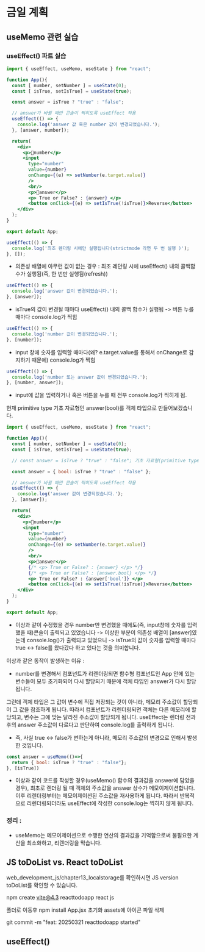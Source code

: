 # 금일 계획
## useMemo 관련 실습
### useEffect() 파트 실습
```jsx
import { useEffect, useMemo, useState } from "react";

function App(){
  const [ number, setNumber ] = useState(0);
  const [ isTrue, setIsTrue] = useState(true);

  const answer = isTrue ? "true" : "false";

  // answer가 바뀔 때만 콘솔이 찍히도록 useEffect 적용
  useEffect(() => {
    console.log('answer 값 혹은 number 값이 변경되었습니다.');
  }, [answer, number]);

  return(
    <div>
      <p>🎇number</p>
      <input
        type="number"
        value={number}
        onChange={(e) => setNumber(e.target.value)}
        />
        <br/>
        <p>🎊answer</p>
        <p> True or False? : {answer} </p>
        <button onClick={(e) => setIsTrue(!isTrue)}>Reverse</button>
    </div>
  );
}

export default App;
```

```jsx
useEffect(() => {
  console.log('최조 렌더링 시에만 실행됩니다(strictmode 라면 두 번 실행 )');
}, []);
```

- 의존성 배열에 아무런 값이 없는 경우 : 최조 레던링 시에 useEffect() 내의 콜백함수가 실행됨(즉, 한 번만 실행됨(refresh))

```jsx
useEffect(() => {
  console.log('answer 값이 변경되었습니다.');
}, [answer]);
```
- isTrue의 값이 변경될 때마다 useEffect() 내의 콜백 함수가 실행됨 -> 버튼 누를 때마다 console.log가 찍힘

```jsx
useEffect(() => {
  console.log('number 값이 변경되었습니다.');
}, [number]);
```

- input 창에 숫자를 입력할 때마다(왜? e.target.value를 통해서 onChange로 감지하기 때문에) console.log가 찍힘


```jsx
useEffect(() => {
  console.log('number 또는 answer 값이 변경되었습니다.');
}, [number, answer]);
```

- input에 값을 입력하거나 혹은 버튼을 누를 때 전부 console.log가 찍히게 됨.

현재 primitive type 기초 자료형인 answer(bool)를 객체 타입으로 만들어보겠습니다.

```jsx
import { useEffect, useMemo, useState } from "react";

function App(){
  const [ number, setNumber ] = useState(0);
  const [ isTrue, setIsTrue] = useState(true);

  // const answer = isTrue ? "true" : "false"; 기초 자료형(primitive type)

  const answer = { bool: isTrue ? "true" : "false" };

  // answer가 바뀔 때만 콘솔이 찍히도록 useEffect 적용
  useEffect(() => {
    console.log('answer 값이 변경되었습니다.');
  }, [answer]);

  return(
    <div>
      <p>🎇number</p>
      <input
        type="number"
        value={number}
        onChange={(e) => setNumber(e.target.value)}
        />
        <br/>
        <p>🎊answer</p>
        {/* <p> True or False? : {answer} </p> */}
        {/* <p> True or False? : {answer.bool} </p> */}
        <p> True or False? : {answer['bool']} </p>
        <button onClick={(e) => setIsTrue(!isTrue)}>Reverse</button>
    </div>
  );
}

export default App;
```


- 이상과 같이 수정했을 경우 number만 변경했을 때에도(즉, input창에 숫자를 입력했을 때)콘솔이 출력되고 있었습니다
-> 이상한 부분이 의존성 배열이 [answer]였는데 console.log()가 출력되고 있었으니
-> isTrue의 값이 숫자를 입력할 때마다 true <-> false를 왔다갔다 하고 있다는 것을 의미합니다.

이상과 같은 동작이 발생하는 이유 :
- number를 변경해서 컴포넌트가 리렌더링되면 함수형 컴포넌트인 App 안에 있는 변수들이 모두 초기화되어 다시 할당되기 때문에 객체 타입인 answer가 다시 할당됩니다.

그런데 객체 타입은 그 값이 변수에 직접 저장되는 것이 아니라, 메모리 주소값이 할당되어 그 값을 참조하게 됩니다. 따라서 컴포넌트가 리렌더링되면 객체는 다른 메모리에 할당되고, 변수는 그에 맞는 달라진 주소값이 할당되게 됩니다. useEffect는 렌더링 전과 후의 answer 주소값이 다르다고 판단하여 console.log를 출력하게 됩니다.

- 즉, 사실 true <-> false가 변하는게 아니라, 메모리 주소값의 변경으로 인해서 발생한 것입니다.

```jsx
const answer = useMemo(()=>{
  return { bool: isTrue ? "true" : "false"};
}, [isTrue])
```
- 이상과 같이 코드를 작성할 경우(useMemo() 함수의 결과값을 answer에 담았을 경우), 최초로 렌더링 될 때 객체의 주소값을 answer 상수가 메모이제이션합니다. 이후 리렌더링부터는 메모이제이션된 주소값을 재사용하게 됩니다. 따라서 반복적으로 리렌더링되더라도 useEffect에 작성한 console.log는 찍히지 않게 됩니다.

### 정리 :
- useMemo는 메모이제이션으로 수행한 연산의 결과값을 기억함으로써 불필요한 계산을 최소화하고, 리렌더링을 막습니다.


## JS toDoList vs. React toDoList


web_development_js/chapter13_localstorage를 확인하시면 JS version toDoList를 확인할 수 있습니다.

npm create vite@4.3
reacttodoapp
react
js

폴더로 이동후
npm install
App.jsx 초기화
assets에 아이콘 파일 삭제

git commit -m "feat: 20250321 reacttodoapp started"








## useEffect()